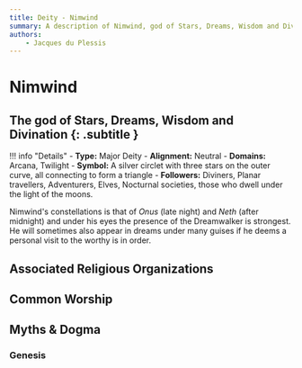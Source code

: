 ```yaml
---
title: Deity - Nimwind
summary: A description of Nimwind, god of Stars, Dreams, Wisdom and Divination.
authors:
    - Jacques du Plessis
---
```

# Nimwind
## The god of Stars, Dreams, Wisdom and Divination {: .subtitle }

!!! info "Details"
    - **Type:** Major Deity
    - **Alignment:** Neutral
    - **Domains:** Arcana, Twilight
    - **Symbol:** A silver circlet with three stars on the outer curve, all connecting to form a triangle
    - **Followers:** Diviners, Planar travellers, Adventurers, Elves, Nocturnal societies, those who dwell under the light of the moons.

Nimwind's constellations is that of _Onus_ (late night) and _Neth_ (after midnight) and under his eyes the presence of the Dreamwalker is strongest. He will sometimes also appear in dreams under many guises if he deems a personal visit to the worthy is in order.

## Associated Religious Organizations

## Common Worship

## Myths & Dogma
### Genesis